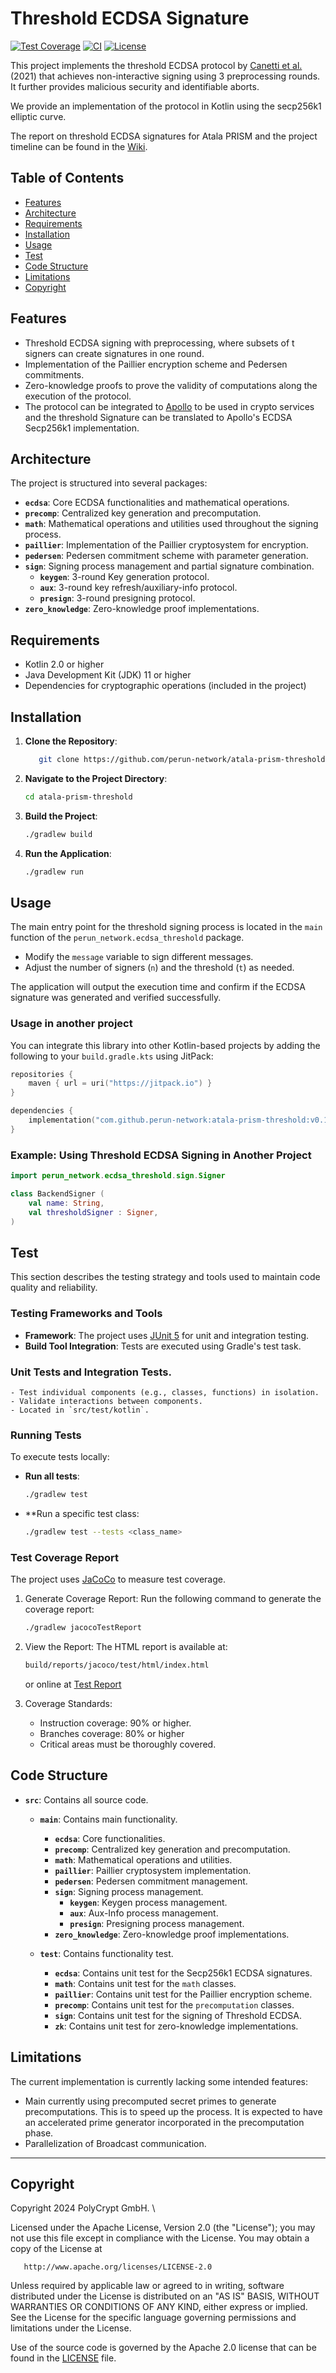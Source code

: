 # Threshold ECDSA Signature

[![Test Coverage](https://github.com/perun-network/atala-prism-threshold/blob/gh-pages/badges/jacoco.svg?raw=true)](https://perun-network.github.io/atala-prism-threshold/)
[![CI](https://github.com/perun-network/atala-prism-threshold/actions/workflows/ci_cd.yml/badge.svg)](https://github.com/perun-network/atala-prism-threshold/actions/workflows/ci_cd.yml)
[![License](https://img.shields.io/badge/License-Apache_2.0-blue.svg)](https://opensource.org/licenses/Apache-2.0)

This project implements the threshold ECDSA protocol by [Canetti et al.](https://eprint.iacr.org/2021/060) (2021) that achieves non-interactive signing using 3 preprocessing rounds. 
It further provides malicious security and identifiable aborts.

We provide an implementation of the protocol in Kotlin using the secp256k1 elliptic curve.

The report on threshold ECDSA signatures for Atala PRISM and the project timeline can be found in the [Wiki](https://github.com/perun-network/atala-prism-threshold/wiki/Threshold-ECDSA-Signatures-for-Atala-PRISM-Report).

## Table of Contents

- [Features](#features)
- [Architecture](#architecture)
- [Requirements](#requirements)
- [Installation](#installation)
- [Usage](#usage)
- [Test](#test)
- [Code Structure](#code-structure)
- [Limitations](#limitations)
- [Copyright](#copyright)

## Features

- Threshold ECDSA signing with preprocessing, where subsets of t signers can create signatures in one round.
- Implementation of the Paillier encryption scheme and Pedersen commitments.
- Zero-knowledge proofs to prove the validity of computations along the execution of the protocol.
- The protocol can be integrated to [Apollo](https://github.com/hyperledger/identus-apollo) to be used in crypto services and the threshold Signature can be translated to Apollo's ECDSA Secp256k1 implementation.

## Architecture

The project is structured into several packages:

- **`ecdsa`**: Core ECDSA functionalities and mathematical operations.
- **`precomp`**: Centralized key generation and precomputation.
- **`math`**: Mathematical operations and utilities used throughout the signing process.
- **`paillier`**: Implementation of the Paillier cryptosystem for encryption.
- **`pedersen`**: Pedersen commitment scheme with parameter generation.
- **`sign`**: Signing process management and partial signature combination.
  - **`keygen`**: 3-round Key generation protocol.
  - **`aux`**: 3-round key refresh/auxiliary-info protocol.
  - **`presign`**: 3-round presigning protocol.
- **`zero_knowledge`**: Zero-knowledge proof implementations.

## Requirements

- Kotlin 2.0 or higher
- Java Development Kit (JDK) 11 or higher
- Dependencies for cryptographic operations (included in the project)

## Installation

1. **Clone the Repository**:
    ```bash
       git clone https://github.com/perun-network/atala-prism-threshold.git
    ```

2. **Navigate to the Project Directory**:
    ```bash
    cd atala-prism-threshold
    ```

3. **Build the Project**:
    ```bash
    ./gradlew build
    ```

4. **Run the Application**:
    ```bash
    ./gradlew run
    ```

## Usage
The main entry point for the threshold signing process is located in the `main` function of the `perun_network.ecdsa_threshold` package.

- Modify the `message` variable to sign different messages.
- Adjust the number of signers (`n`) and the threshold (`t`) as needed.

The application will output the execution time and confirm if the ECDSA signature was generated and verified successfully.

### Usage in another project

You can integrate this library into other Kotlin-based projects by adding the following to your `build.gradle.kts` using JitPack:

```kotlin
repositories {
    maven { url = uri("https://jitpack.io") }
}

dependencies {
    implementation("com.github.perun-network:atala-prism-threshold:v0.1.2")
}
```

### Example: Using Threshold ECDSA Signing in Another Project

```kotlin
import perun_network.ecdsa_threshold.sign.Signer

class BackendSigner (
    val name: String,
    val thresholdSigner : Signer,
)
```


## Test
This section describes the testing strategy and tools used to maintain code quality and reliability.

### Testing Frameworks and Tools
- **Framework**: The project uses [JUnit 5](https://junit.org/junit5/) for unit and integration testing.
- **Build Tool Integration**: Tests are executed using Gradle's test task.

### Unit Tests and Integration Tests.
    - Test individual components (e.g., classes, functions) in isolation.
    - Validate interactions between components.
    - Located in `src/test/kotlin`.

### Running Tests
To execute tests locally:

- **Run all tests**:
    ```bash
    ./gradlew test
    ```
- **Run a specific test class:
    ```bash
    ./gradlew test --tests <class_name>
    ```
### Test Coverage Report
The project uses [JaCoCo](https://www.eclemma.org/jacoco/) to measure test coverage.

1. Generate Coverage Report: Run the following command to generate the coverage report:
    ```bash
    ./gradlew jacocoTestReport
    ```
2. View the Report: The HTML report is available at:
    ```bash
    build/reports/jacoco/test/html/index.html
    ```
   or online at 
[Test Report](https://perun-network.github.io/ecdsa-threshold/)

3. Coverage Standards:
   - Instruction coverage: 90% or higher.
   - Branches coverage: 80% or higher
   - Critical areas must be thoroughly covered.

## Code Structure
- **`src`**: Contains all source code.
  - **`main`**: Contains main functionality.
    - **`ecdsa`**: Core functionalities.
    - **`precomp`**: Centralized key generation and precomputation.
    - **`math`**: Mathematical operations and utilities.
    - **`paillier`**: Paillier cryptosystem implementation.
    - **`pedersen`**: Pedersen commitment management.
    - **`sign`**: Signing process management.
      - **`keygen`**: Keygen process management.
      - **`aux`**: Aux-Info process management.
      - **`presign`**: Presigning process management. 
    - **`zero_knowledge`**: Zero-knowledge proof implementations.
    
  - **`test`**: Contains functionality test.
    - **`ecdsa`**: Contains unit test for the Secp256k1 ECDSA signatures. 
    - **`math`**: Contains unit test for the `math` classes.
    - **`paillier`**: Contains unit test for the Paillier encryption scheme.
    - **`precomp`**: Contains unit test for the `precomputation` classes.
    - **`sign`**: Contains unit test for the signing of Threshold ECDSA.
    - **`zk`**: Contains unit test for zero-knowledge implementations.

## Limitations
The current implementation is currently lacking some intended features:

- Main currently using precomputed secret primes to generate precomputations. This is to speed up the process. It is expected to have an accelerated prime generator incorporated in the precomputation phase. 
- Parallelization of Broadcast communication.

---
## Copyright
Copyright 2024 PolyCrypt GmbH. \

Licensed under the Apache License, Version 2.0 (the "License");
you may not use this file except in compliance with the License.
You may obtain a copy of the License at

       http://www.apache.org/licenses/LICENSE-2.0

Unless required by applicable law or agreed to in writing, software
distributed under the License is distributed on an "AS IS" BASIS,
WITHOUT WARRANTIES OR CONDITIONS OF ANY KIND, either express or implied.
See the License for the specific language governing permissions and
limitations under the License.

Use of the source code is governed by the Apache 2.0 license that can be found in the [LICENSE](LICENSE) file.

